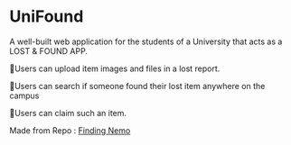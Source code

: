 # UniFound

A well-built web application for the students of a University that acts as a LOST & FOUND APP.

🔹Users can upload item images and files in a lost report.

🔹Users can search if someone found their lost item anywhere on the campus

🔹Users can claim such an item.

Made from Repo : [Finding Nemo](https://github.com/kpriyanshu2003/finding-nemo)
